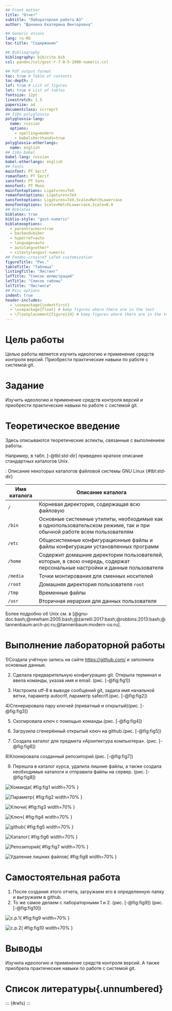 ```yaml
---
## Front matter
title: "Отчет"
subtitle: "Лабораторная работа №3"
author: "Щанкина Екатерина Викторовна"

## Generic otions
lang: ru-RU
toc-title: "Содержание"

## Bibliography
bibliography: bib/cite.bib
csl: pandoc/csl/gost-r-7-0-5-2008-numeric.csl

## Pdf output format
toc: true # Table of contents
toc-depth: 2
lof: true # List of figures
lot: true # List of tables
fontsize: 12pt
linestretch: 1.5
papersize: a4
documentclass: scrreprt
## I18n polyglossia
polyglossia-lang:
  name: russian
  options:
	- spelling=modern
	- babelshorthands=true
polyglossia-otherlangs:
  name: english
## I18n babel
babel-lang: russian
babel-otherlangs: english
## Fonts
mainfont: PT Serif
romanfont: PT Serif
sansfont: PT Sans
monofont: PT Mono
mainfontoptions: Ligatures=TeX
romanfontoptions: Ligatures=TeX
sansfontoptions: Ligatures=TeX,Scale=MatchLowercase
monofontoptions: Scale=MatchLowercase,Scale=0.9
## Biblatex
biblatex: true
biblio-style: "gost-numeric"
biblatexoptions:
  - parentracker=true
  - backend=biber
  - hyperref=auto
  - language=auto
  - autolang=other*
  - citestyle=gost-numeric
## Pandoc-crossref LaTeX customization
figureTitle: "Рис."
tableTitle: "Таблица"
listingTitle: "Листинг"
lofTitle: "Список иллюстраций"
lotTitle: "Список таблиц"
lolTitle: "Листинги"
## Misc options
indent: true
header-includes:
  - \usepackage{indentfirst}
  - \usepackage{float} # keep figures where there are in the text
  - \floatplacement{figure}{H} # keep figures where there are in the text
---
```


# Цель работы

Целью работы является изучить идеологию и применение средств
контроля версий. Приобрести практические навыки по работе с системой git.

# Задание

Изучить идеологию и применение средств
контроля версий и приобрести практические навыки по работе с системой git.

# Теоретическое введение

Здесь описываются теоретические аспекты, связанные с выполнением работы.

Например, в табл. [-@tbl:std-dir] приведено краткое описание стандартных каталогов Unix.

: Описание некоторых каталогов файловой системы GNU Linux {#tbl:std-dir}

| Имя каталога | Описание каталога                                                                                                          |
|--------------|----------------------------------------------------------------------------------------------------------------------------|
| `/`          | Корневая директория, содержащая всю файловую                                                                               |
| `/bin `      | Основные системные утилиты, необходимые как в однопользовательском режиме, так и при обычной работе всем пользователям     |
| `/etc`       | Общесистемные конфигурационные файлы и файлы конфигурации установленных программ                                           |
| `/home`      | Содержит домашние директории пользователей, которые, в свою очередь, содержат персональные настройки и данные пользователя |
| `/media`     | Точки монтирования для сменных носителей                                                                                   |
| `/root`      | Домашняя директория пользователя  `root`                                                                                   |
| `/tmp`       | Временные файлы                                                                                                            |
| `/usr`       | Вторичная иерархия для данных пользователя                                                                                 |

Более подробно об Unix см. в [@gnu-doc:bash;@newham:2005:bash;@zarrelli:2017:bash;@robbins:2013:bash;@tannenbaum:arch-pc:ru;@tannenbaum:modern-os:ru].

# Выполнение лабораторной работы

1)Создала учётную запись на сайте https://github.com/ и заполнила основные
данные.

2) Сделала предварительную конфигурацию git. Открыла терминал и
ввела команды, указав имя и email. (рис. [-@fig:fig1])

3) Настроила utf-8 в выводе сообщений git, задала имя начальной ветки, параметр
autocrlf, параметр safecrlf.(рис. [-@fig:fig2])

4)Сгенерировала пару ключей (приватный и открытый)(рис. [-@fig:fig3])

5) Скопировала ключ с помощью команды.(рис. [-@fig:fig4])

6) Загрузила сгенерённый открытый ключ на github.(рис. [-@fig:fig5])

7) Создала каталог для предмета «Архитектура компьютера». (рис. [-@fig:fig6])

8)Клонировала созданный репозиторий.(рис. [-@fig:fig7])

9) Перешла в каталог курса, удалила лишние файлы, а также создала необходимые
каталоги и отправила файлы на сервер. (рис. [-@fig:fig8])


![Команда](image/1.png){ #fig:fig1 width=70% }

![Параметр](image/2.png){ #fig:fig2 width=70% }

![Ключи](image/3.png){ #fig:fig3 width=70% }

![Ключ](image/4.png){ #fig:fig4 width=70% }

![github](image/5.png){ #fig:fig5 width=70% }

![Каталог](image/6.png){ #fig:fig6 width=70% }

![Репозиторий](image/7.png){ #fig:fig7 width=70% }

![Удаление лишних файлов](image/8.png){ #fig:fig8 width=70% }

# Самостоятельная работа

1) После создания этого отчета, загружаем его в определенную папку и выгружаем в
github.
2) То же самое делаем с лабораторными 1 и 2. (рис. [-@fig:fig9]) (рис. [-@fig:fig10])

![с.р.1](image/9.png){ #fig:fig9 width=70% }

![с.р.2](image/10.png){ #fig:fig10 width=70% }


# Выводы

Изучила идеологию и применение средств контроля версий. А также
приобрела практические навыки по работе с системой git.

# Список литературы{.unnumbered}

::: {#refs}
:::
